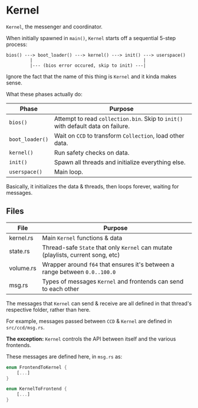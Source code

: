 # Kernel
`Kernel`, the messenger and coordinator.

When initially spawned in `main()`, `Kernel` starts off a sequential 5-step process:
```
bios() ---> boot_loader() ---> kernel() ---> init() ---> userspace()
         |                                          |
         |--- (bios error occured, skip to init) ---|
```
Ignore the fact that the name of this thing is `Kernel` and it kinda makes sense.

What these phases actually do:

| Phase           | Purpose |
|-----------------|---------|
| `bios()`        | Attempt to read `collection.bin`. Skip to `init()` with default data on failure.
| `boot_loader()` | Wait on `CCD` to transform `Collection`, load other data.
| `kernel()`      | Run safety checks on data.
| `init()`        | Spawn all threads and initialize everything else.
| `userspace()`   | Main loop.

Basically, it initializes the data & threads, then loops forever, waiting for messages.

## Files
| File           | Purpose |
|----------------|---------|
| kernel.rs      | Main `Kernel` functions & data
| state.rs       | Thread-safe `State` that only `Kernel` can mutate (playlists, current song, etc)
| volume.rs      | Wrapper around `f64` that ensures it's between a range between `0.0..100.0`
| msg.rs         | Types of messages `Kernel` and frontends can send to each other

The messages that `Kernel` can send & receive are all defined in that thread's respective folder, rather than here.

For example, messages passed between `CCD` & `Kernel` are defined in `src/ccd/msg.rs`.

**The exception:** `Kernel` controls the API between itself and the various frontends.

These messages are defined here, in `msg.rs` as:
```rust
enum FrontendToKernel {
	[...]
} 

enum KernelToFrontend {
	[...]
} 
```
